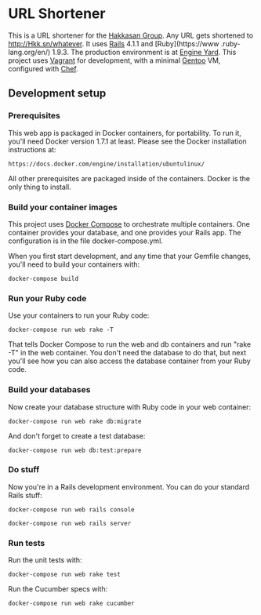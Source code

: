# URL Shortener

This is a URL shortener for the [Hakkasan Group](http://hakkasangroup.com/).  Any URL gets shortened
to http://Hkk.sn/whatever.  It uses [Rails](http://rubyonrails.org/) 4.1.1 and [Ruby](https://www
.ruby-lang.org/en/) 1.9.3.  The production environment is at [Engine
Yard](https://www.engineyard.com/).  This project uses [Vagrant](http://www.vagrantup.com/) for
development, with a minimal [Gentoo](http://www.gentoo.org/) VM, configured with
[Chef](http://www.getchef.com/chef/).

## Development setup

### Prerequisites

This web app is packaged in Docker containers, for portability.  To run it, you'll need Docker
version 1.7.1 at least.  Please see the Docker installation instructions at:

    https://docs.docker.com/engine/installation/ubuntulinux/

All other prerequisites are packaged inside of the containers.  Docker is the only thing to
install.

### Build your container images

This project uses [Docker Compose](https://docs.docker.com/compose/) to orchestrate multiple
containers.  One container provides your database, and one provides your Rails app. The
configuration is in the file docker-compose.yml.

When you first start development, and any time that your Gemfile changes, you'll need to build
your containers with:

    docker-compose build

### Run your Ruby code

Use your containers to run your Ruby code:

    docker-compose run web rake -T

That tells Docker Compose to run the web and db containers and run "rake -T" in the web
container.  You don't need the database to do that, but next you'll see how you can also access
the database container from your Ruby code.

### Build your databases

Now create your database structure with Ruby code in your web container:

    docker-compose run web rake db:migrate

And don't forget to create a test database:

    docker-compose run web db:test:prepare

### Do stuff

Now you're in a Rails development environment.  You can do your standard Rails stuff:

    docker-compose run web rails console

    docker-compose run web rails server

### Run tests

Run the unit tests with:

    docker-compose run web rake test

Run the Cucumber specs with:

    docker-compose run web rake cucumber
